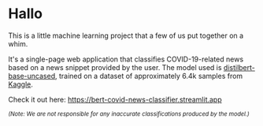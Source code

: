 # Hallo

This is a little machine learning project that a few of us put together on a whim.

It's a single-page web application that classifies COVID-19-related news based on a news snippet provided by the user.
The model used is [distilbert-base-uncased](https://huggingface.co/distilbert/distilbert-base-uncased), trained on a dataset of approximately 6.4k samples from [Kaggle](https://www.kaggle.com/datasets/elvinagammed/covid19-fake-news-dataset-nlp).

Check it out here: https://bert-covid-news-classifier.streamlit.app

<sub>_(Note: We are not responsible for any inaccurate classifications produced by the model.)_</sub>
